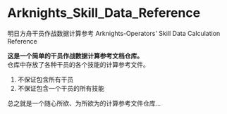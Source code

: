 # Arknights_Skill_Data_Reference
明日方舟干员作战数据计算参考 Arknights-Operators' Skill Data Calculation Reference

**这是一个简单的干员作战数据计算参考文档仓库。**
<br>
仓库中存放了各种干员的各个技能的计算参考文件。<br>
1. 不保证包含所有干员
2. 不保证包含一个干员的所有技能

总之就是一个随心所欲、为所欲为的计算参考文件仓库...
